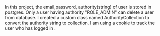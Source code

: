 In this project, the email,password, authority(string) of user is stored in postgres. Only a user having authority "ROLE_ADMIN" can delete a user from database.
I created a custom class named AuthorityCollection to convert the authority string to collection.
I am using a cookie to track the user who has logged in .